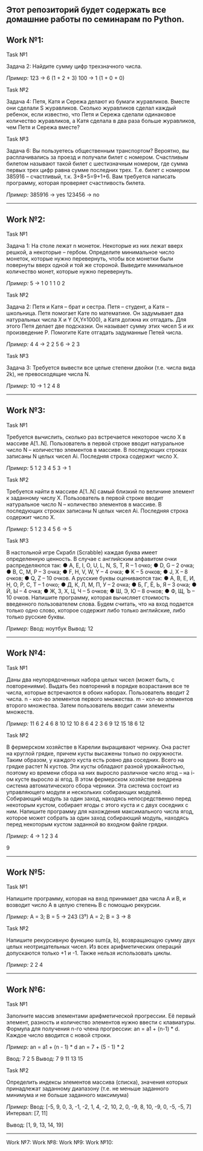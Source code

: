 Этот репозиторий будет содержать все домашние работы по семинарам по Python.
--------
Work №1:
--------

Task №1

Задача 2: Найдите сумму цифр трехзначного числа.

*Пример:*
123 -> 6 (1 + 2 + 3)
100 -> 1 (1 + 0 + 0) 

Task №2

Задача 4: Петя, Катя и Сережа делают из бумаги журавликов. Вместе они сделали S журавликов. 
Сколько журавликов сделал каждый ребенок, если известно, что Петя и Сережа сделали одинаковое количество журавликов, 
а Катя сделала в два раза больше журавликов, чем Петя и Сережа вместе?

Task №3

Задача 6: Вы пользуетесь общественным транспортом? 
Вероятно, вы расплачивались за проезд и получали билет с номером. 
Счастливым билетом называют такой билет с шестизначным номером, где сумма первых трех цифр равна сумме последних трех. 
Т.е. билет с номером 385916 – счастливый, т.к. 3+8+5=9+1+6. Вам требуется написать программу, которая проверяет счастливость билета.

*Пример:*
385916 -> yes
123456 -> no

--------
Work №2:
--------

Task №1

Задача 1: На столе лежат n монеток. Некоторые из них лежат вверх
решкой, а некоторые – гербом. Определите минимальное число
монеток, которые нужно перевернуть, чтобы все монетки были
повернуты вверх одной и той же стороной. Выведите минимальное
количество монет, которые нужно перевернуть.

*Пример:*
5 -> 1 0 1 1 0
2

Task №2

Задача 2: Петя и Катя – брат и сестра. Петя – студент, а Катя –
школьница. Петя помогает Кате по математике. Он задумывает два
натуральных числа X и Y (X,Y≤1000), а Катя должна их отгадать. Для
этого Петя делает две подсказки. Он называет сумму этих чисел S и их
произведение P. Помогите Кате отгадать задуманные Петей числа.

*Пример:*
4 4 -> 2 2
5 6 -> 2 3

Task №3

Задача 3: Требуется вывести все целые степени двойки (т.е. числа
вида 2k), не превосходящие числа N.

*Пример:*
10 -> 1 2 4 8

--------
Work №3:
--------

Task №1

Требуется вычислить, сколько раз встречается некоторое
число X в массиве A[1..N]. Пользователь в первой строке вводит
натуральное число N – количество элементов в массиве. В последующих
строках записаны N целых чисел Ai. Последняя строка содержит число X.

*Пример:*
5
1 2 3 4 5
3
-> 1

Task №2

Требуется найти в массиве A[1..N] самый близкий по
величине элемент к заданному числу X. Пользователь в первой строке
вводит натуральное число N – количество элементов в массиве. В
последующих строках записаны N целых чисел Ai. Последняя строка
содержит число X.

*Пример:*
5
1 2 3 4 5
6
-> 5

Task №3

В настольной игре Скрабл (Scrabble) каждая буква имеет определенную
ценность. В случае с английским алфавитом очки распределяются так:
● A, E, I, O, U, L, N, S, T, R – 1 очко;
● D, G – 2 очка;
● B, C, M, P – 3 очка;
● F, H, V, W, Y – 4 очка;
● K – 5 очков;
● J, X – 8 очков;
● Q, Z – 10 очков.
А русские буквы оцениваются так:
● А, В, Е, И, Н, О, Р, С, Т – 1 очко;
● Д, К, Л, М, П, У – 2 очка;
● Б, Г, Ё, Ь, Я – 3 очка;
● Й, Ы – 4 очка;
● Ж, З, Х, Ц, Ч – 5 очков;
● Ш, Э, Ю – 8 очков;
● Ф, Щ, Ъ – 10 очков.
Напишите программу, которая вычисляет стоимость введенного пользователем слова.
Будем считать, что на вход подается только одно слово, которое содержит либо только
английские, либо только русские буквы.

*Пример:*
Ввод:
ноутбук
Вывод:
12

--------
Work №4:
--------

Task №1

Даны два неупорядоченных набора целых чисел (может быть, с
повторениями). Выдать без повторений в порядке возрастания все те числа, которые
встречаются в обоих наборах.
Пользователь вводит 2 числа. n - кол-во элементов первого множества. m - кол-во
элементов второго множества. Затем пользователь вводит сами элементы множеств.

*Пример:*
11 6
2 4 6 8 10 12 10 8 6 4 2
3 6 9 12 15 18
6 12

Task №2

В фермерском хозяйстве в Карелии выращивают чернику. Она растет на
круглой грядке, причем кусты высажены только по окружности. Таким образом, у
каждого куста есть ровно два соседних. Всего на грядке растет N кустов.
Эти кусты обладают разной урожайностью, поэтому ко времени сбора на них
выросло различное число ягод – на i-ом кусте выросло ai ягод.
В этом фермерском хозяйстве внедрена система автоматического сбора черники.
Эта система состоит из управляющего модуля и нескольких собирающих модулей.
Собирающий модуль за один заход, находясь непосредственно перед некоторым
кустом, собирает ягоды с этого куста и с двух соседних с ним.
Напишите программу для нахождения максимального числа ягод, которое может
собрать за один заход собирающий модуль, находясь перед некоторым кустом
заданной во входном файле грядки.

*Пример:*
4 -> 1 2 3 4

9

--------
Work №5:
--------

Task №1

Напишите программу, которая на вход принимает два числа A и B, и возводит число А в целую степень B с помощью рекурсии.

*Пример:*
A = 3; B = 5 -> 243 (3⁵)
A = 2; B = 3 -> 8 

Task №2

Напишите рекурсивную функцию sum(a, b), возвращающую сумму двух целых неотрицательных чисел. 
Из всех арифметических операций допускаются только +1 и -1. Также нельзя использовать циклы.

*Пример:*
2 2
4 

--------
Work №6:
--------

Task №1

Заполните массив элементами арифметической
прогрессии. Её первый элемент, разность и количество
элементов нужно ввести с клавиатуры. Формула для
получения n-го члена прогрессии: an = a1 + (n-1) * d.
Каждое число вводится с новой строки.

*Пример:*
an = a1 + (n - 1) * d
an = 7 + (5 - 1) * 2
 
Ввод: 7 2 5
Вывод: 7 9 11 13 15

Task №2

Определить индексы элементов массива (списка),
значения которых принадлежат заданному диапазону (т.е. не
меньше заданного минимума и не больше заданного
максимума)

*Пример:*
Ввод: [-5, 9, 0, 3, -1, -2, 1,
4, -2, 10, 2, 0, -9, 8, 10, -9,
0, -5, -5, 7]
Интервал: [7, 11]

Вывод: [1, 9, 13, 14, 19]

--------
Work №7:
Work №8:
Work №9:
Work №10:
